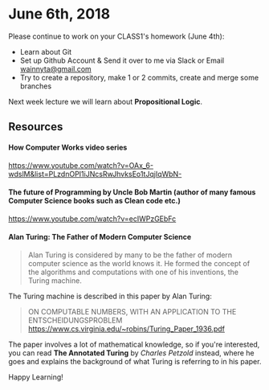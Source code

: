 # June 6th, 2018

Please continue to work on your CLASS1's homework (June 4th):
- Learn about Git
- Set up Github Account & Send it over to me via Slack or Email wainnyta@gmail.com
- Try to create a repository, make 1 or 2 commits, create and merge some branches

Next week lecture we will learn about **Propositional Logic**. 

## Resources 

#### How Computer Works video series
https://www.youtube.com/watch?v=OAx_6-wdslM&list=PLzdnOPI1iJNcsRwJhvksEo1tJqjIqWbN-

#### The future of Programming by Uncle Bob Martin (author of many famous Computer Science books such as Clean code etc.)
https://www.youtube.com/watch?v=ecIWPzGEbFc

#### Alan Turing: The Father of Modern Computer Science
> Alan Turing is considered by many to be the father of modern computer science as the world knows it. He formed the concept of the algorithms and computations with one of his inventions, the Turing machine.

The Turing machine is described in this paper by Alan Turing: 
> ON COMPUTABLE NUMBERS, WITH AN APPLICATION TO THE ENTSCHEIDUNGSPROBLEM
https://www.cs.virginia.edu/~robins/Turing_Paper_1936.pdf

The paper involves a lot of mathematical knowledge, so if you're interested, you can read **The Annotated Turing** by *Charles Petzold* instead, where he goes and explains the background of what Turing is referring to in his paper. 


Happy Learning!
